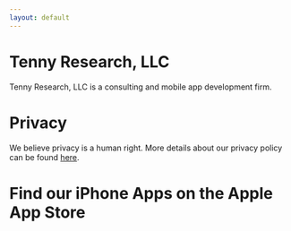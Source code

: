 ```yaml
---
layout: default
---
```


# Tenny Research, LLC
Tenny Research, LLC is a consulting and mobile app development firm.

# Privacy
We believe privacy is a human right. More details about our privacy policy can be found [here](./privacy.html).



# Find our iPhone Apps on the Apple App Store


